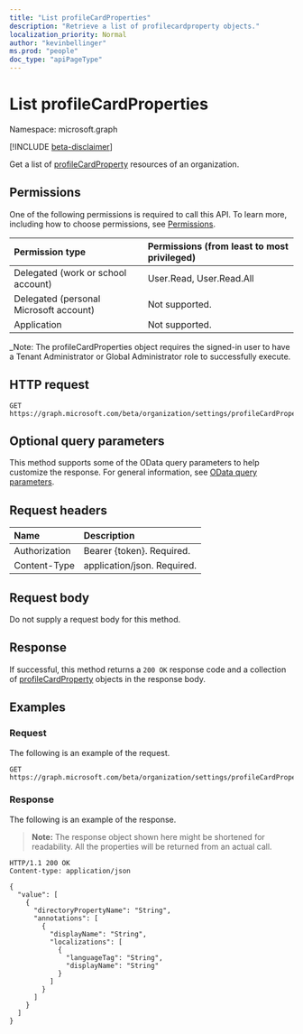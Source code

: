 ```yaml
---
title: "List profileCardProperties"
description: "Retrieve a list of profilecardproperty objects."
localization_priority: Normal
author: "kevinbellinger"
ms.prod: "people"
doc_type: "apiPageType"
---
```


# List profileCardProperties

Namespace: microsoft.graph

[!INCLUDE [beta-disclaimer](../../includes/beta-disclaimer.md)]

Get a list of [profileCardProperty](../resources/profilecardproperty.md) resources of an organization.

## Permissions

One of the following permissions is required to call this API. To learn more, including how to choose permissions, see [Permissions](/graph/permissions-reference).

| Permission type                        | Permissions (from least to most privileged) |
|:---------------------------------------|:--------------------------------------------|
| Delegated (work or school account)     | User.Read, User.Read.All                    |
| Delegated (personal Microsoft account) | Not supported.                              |
| Application                            | Not supported.                              |

_Note: The profileCardProperties object requires the signed-in user to have a Tenant Administrator or Global Administrator role to successfully execute.

## HTTP request

<!-- { "blockType": "ignored" } -->

```http
GET https://graph.microsoft.com/beta/organization/settings/profileCardProperties
```

## Optional query parameters

This method supports some of the OData query parameters to help customize the response. For general information, see [OData query parameters](/graph/query-parameters).

## Request headers

| Name          |Description                  |
|:--------------|:----------------------------|
| Authorization | Bearer {token}. Required.   |
| Content-Type  | application/json. Required. |

## Request body

Do not supply a request body for this method.

## Response

If successful, this method returns a `200 OK` response code and a collection of [profileCardProperty](../resources/profilecardproperty.md) objects in the response body.

## Examples

### Request

The following is an example of the request.
<!-- {
  "blockType": "request",
  "name": "get_profilecardproperties"
}-->

```http
GET https://graph.microsoft.com/beta/organization/settings/profileCardProperties
```

### Response

The following is an example of the response.

> **Note:** The response object shown here might be shortened for readability. All the properties will be returned from an actual call.

<!-- {
  "blockType": "response",
  "truncated": true,
  "@odata.type": "microsoft.graph.profileCardProperty",
  "isCollection": true
} -->

```http
HTTP/1.1 200 OK
Content-type: application/json

{
  "value": [
    {
      "directoryPropertyName": "String",
      "annotations": [
        {
          "displayName": "String",
          "localizations": [
            {
              "languageTag": "String",
              "displayName": "String"
            }
          ]
        }
      ]
    }
  ]
}
```

<!-- uuid: 16cd6b66-4b1a-43a1-adaf-3a886856ed98
2019-02-04 14:57:30 UTC -->
<!-- {
  "type": "#page.annotation",
  "description": "List profileCardProperties",
  "keywords": "",
  "section": "documentation",
  "tocPath": ""
}-->
